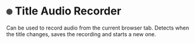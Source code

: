 # ![Logo](public/icon/16.png) Title Audio Recorder

Can be used to record audio from the current browser tab. Detects when the title changes, saves the recording and starts a new one.
